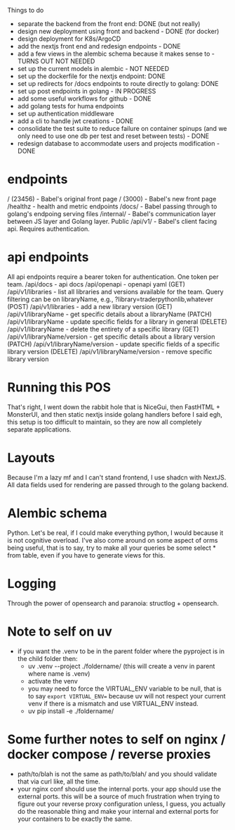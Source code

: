 Things to do
- separate the backend from the front end: DONE (but not really)
- design new deployment using front and backend - DONE (for docker)
- design deployment for K8s/ArgoCD
- add the nextjs front end and redesign endpoints - DONE
- add a few views in the alembic schema because it makes sense to - TURNS OUT NOT NEEDED
- set up the current models in alembic - NOT NEEDED
- set up the dockerfile for the nextjs endpoint: DONE
- set up redirects for /docs endpoints to route directly to golang: DONE
- set up post endpoints in golang - IN PROGRESS
- add some useful workflows for github - DONE
- add golang tests for huma endpoints
- set up authentication middleware
- add a cli to handle jwt creations - DONE
- consolidate the test suite to reduce failure on container spinups (and we only need to use one db per test and reset between tests) - DONE
- redesign database to accommodate users and projects modification - DONE

# endpoints
/ (23456) - Babel's original front page
/ (3000) - Babel's new front page
/healthz - health and metric endpoints
/docs/ - Babel passing through to golang's endpoing serving files
/internal/ - Babel's communication layer between JS layer and Golang layer. Public
/api/v1/ - Babel's client facing api. Requires authentication.

# api endpoints
All api endpoints require a bearer token for authentication. One token per team.
/api/docs - api docs
/api/openapi - openapi yaml
(GET)   /api/v1/libraries - list all libraries and versions available for the team. Query filtering can be on libraryName, e.g., ?library=traderpythonlib,whatever
(POST)  /api/v1/libraries - add a new library version
(GET)   /api/v1/libraryName - get specific details about a libraryName
(PATCH) /api/v1/libraryName - update specific fields for a library in general
(DELETE) /api/v1/libraryName - delete the entirety of a specific library
(GET)   /api/v1/libraryName/version - get specific details about a library version
(PATCH) /api/v1/libraryName/version - update specific fields of a specific library version
(DELETE)  /api/v1/libraryName/version - remove specific library version


# Running this POS
That's right, I went down the rabbit hole that is NiceGui, then FastHTML + MonsterUI, and then static nextjs inside golang handlers before I said egh, this setup is too difficult to maintain, so they are now all completely separate applications.

# Layouts
Because I'm a lazy mf and I can't stand frontend, I use shadcn with NextJS. All data fields used for rendering are passed through to the golang backend.

# Alembic schema
Python. Let's be real, if I could make everything python, I would because it is not cognitive overload. I've also come around on some aspect of orms being useful, that is to say, try to make all your queries be some select * from table, even if you have to generate views for this.

# Logging
Through the power of opensearch and paranoia: structlog + opensearch.

# Note to self on uv
- if you want the .venv to be in the parent folder where the pyproject is in the child folder then:
  - uv .venv --project ./foldername/ (this will create a venv in parent where name is .venv)
  - activate the venv
  - you may need to force the VIRTUAL_ENV variable to be null, that is to say `export VIRTUAL_ENV=` because uv will not respect your current venv if there is a mismatch and use VIRTUAL_ENV instead.
  - uv pip install -e ./foldername/

# Some further notes to self on nginx / docker compose / reverse proxies
- path/to/blah is not the same as path/to/blah/ and you should validate that via curl like, all the time.
- your nginx conf should use the internal ports. your app should use the external ports. this will be a source of much frustration when trying to figure out your reverse proxy configuration unless, I guess, you actually do the reasonable thing and make your internal and external ports for your containers to be exactly the same.
